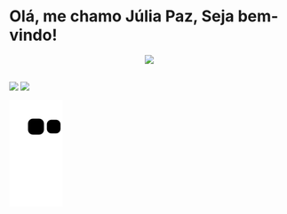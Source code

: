 # Olá, me chamo Júlia Paz, Seja bem-vindo!
  
  
<div align="center">
  <a href="https://github.com/pazesilvajulia">
  <img height="180em" src="https://github-readme-stats.vercel.app/api?username=pazesilvajulia&show_icons=true&theme=dracula&include_all_commits=true&count_private=true"/>
</div>
  
  ##
 
 <div align="left">
    <a href="https://instagram.com/j.ppaz" target="_blank"><img src="https://img.shields.io/badge/-Instagram-%23E4405F?style=for-the-badge&logo=instagram&logoColor=white" target="_blank"></a>
  <a href = "mailto:pazesilvajulia@gmail.com"><img src="https://img.shields.io/badge/-Gmail-%23333?style=for-the-badge&logo=gmail&logoColor=white" target="_blank"></a>
  </div>
  
  ![Snake animation](https://github.com/rafaballerini/rafaballerini/blob/output/github-contribution-grid-snake.svg)
 
</div>
